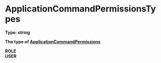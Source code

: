 # ApplicationCommandPermissionsTypes  
  
**Type: string**  
  
**The type of [ApplicationCommandPermissions](https://github.com/Mametaro-discord/discord-slash-commands-v12/blob/master/docs/types/ApplicationCommandPermissions.md)**  
  
**ROLE**  
**USER**